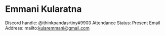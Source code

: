 # Emmani Kularatna

Discord handle: @ithinkpandasrtiny#9903
Attendance Status: Present
Email Address: mailto:kularemmani@gmail.com